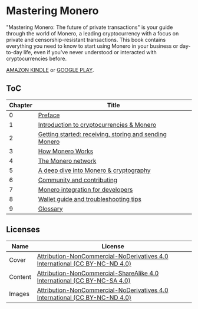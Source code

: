 # Mastering Monero

"Mastering Monero: The future of private transactions" is your guide through the world of Monero, a leading cryptocurrency with a focus on private and censorship-resistant transactions. This book contains everything you need to know to start using Monero in your business or day-to-day life, even if you've never understood or interacted with cryptocurrencies before. 

[AMAZON KINDLE](https://www.amazon.com/dp/B07QW35KZN) or [GOOGLE PLAY](https://play.google.com/store/books/details?id=K7FqDwAAQBAJ).

## ToC
Chapter | Title
--- | --- 
0 | [Preface](https://github.com/monerobook/monerobook/blob/master/chapters/preface.md) 
1 | [Introduction to cryptocurrencies & Monero](https://github.com/monerobook/monerobook/blob/master/chapters/1.md) 
2 | [Getting started: receiving, storing and sending Monero](https://github.com/monerobook/monerobook/blob/master/chapters/2.md) 
3 | [How Monero Works](https://github.com/monerobook/monerobook/blob/master/chapters/3.md) 
4 | [The Monero network](https://github.com/monerobook/monerobook/blob/master/chapters/4.md) 
5 | [A deep dive into Monero & cryptography](https://github.com/monerobook/monerobook/blob/master/chapters/5.md)
6 | [Community and contributing](https://github.com/monerobook/monerobook/blob/master/chapters/6.md) 
7 | [Monero integration for developers](https://github.com/monerobook/monerobook/blob/master/chapters/7.md) 
8 | [Wallet guide and troubleshooting tips](https://github.com/monerobook/monerobook/blob/master/chapters/8.md)
9 | [Glossary](https://github.com/monerobook/monerobook/blob/master/chapters/glossary.md)

## Licenses

Name | License
--- | --- 
Cover |[Attribution-NonCommercial-NoDerivatives 4.0 International (CC BY-NC-ND 4.0)](https://creativecommons.org/licenses/by-nc-nd/4.0/)
Content | [Attribution-NonCommercial-ShareAlike 4.0 International (CC BY-NC-SA 4.0)](https://creativecommons.org/licenses/by-nc-sa/4.0/)
Images | [Attribution-NonCommercial-NoDerivatives 4.0 International (CC BY-NC-ND 4.0)](https://creativecommons.org/licenses/by-nc-nd/4.0/)


